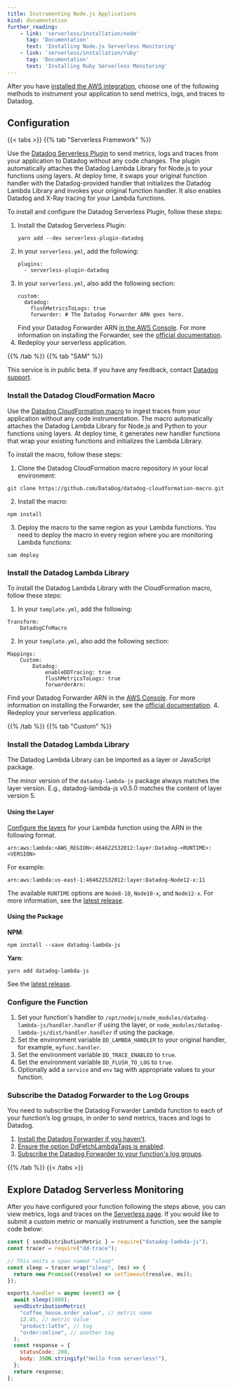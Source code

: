 ```yaml
---
title: Instrumenting Node.js Applications
kind: documentation
further_reading:
    - link: 'serverless/installation/node'
      tag: 'Documentation'
      text: 'Installing Node.js Serverless Monitoring'
    - link: 'serverless/installation/ruby'
      tag: 'Documentation'
      text: 'Installing Ruby Serverless Monitoring'
---
```


After you have [installed the AWS integration][1], choose one of the following methods to instrument your application to send metrics, logs, and traces to Datadog.

## Configuration

{{< tabs >}}
{{% tab "Serverless Framework" %}}

Use the [Datadog Serverless Plugin][1] to send metrics, logs and traces from your application to Datadog without any code changes. The plugin automatically attaches the Datadog Lambda Library for Node.js to your functions using layers. At deploy time, it swaps your original function handler with the Datadog-provided handler that initializes the Datadog Lambda Library and invokes your original function handler. It also enables Datadog and X-Ray tracing for your Lambda functions.

To install and configure the Datadog Serverless Plugin, follow these steps:

1. Install the Datadog Serverless Plugin: 
	```
    yarn add --dev serverless-plugin-datadog
    ```
2. In your `serverless.yml`, add the following:
    ```
    plugins:
      - serverless-plugin-datadog
    ```
3. In your `serverless.yml`, also add the following section:
    ```
    custom:
      datadog:
        flushMetricsToLogs: true
        forwarder: # The Datadog Forwarder ARN goes here.
    ```
    Find your Datadog Forwarder ARN [in the AWS Console][2]. For more information on installing the Forwarder, see the [official documentation][3].
4. Redeploy your serverless application.

[1]: https://github.com/DataDog/serverless-plugin-datadog
[2]: https://console.aws.amazon.com/cloudformation/home#/stacks?filteringText=forwarder
[3]: https://docs.datadoghq.com/serverless/troubleshooting/installing_the_forwarder
{{% /tab %}}
{{% tab "SAM" %}}

<div class="alert alert-warning">This service is in public beta. If you have any feedback, contact <a href="/help">Datadog support</a>.</div>

### Install the Datadog CloudFormation Macro

Use the [Datadog CloudFormation macro][1] to ingest traces from your application without any code instrumentation. The macro automatically attaches the Datadog Lambda Library for Node.js and Python to your functions using layers. At deploy time, it generates new handler functions that wrap your existing functions and initializes the Lambda Library.

To install the macro, follow these steps:

1. Clone the Datadog CloudFormation macro repository in your local environment:
```
git clone https://github.com/DataDog/datadog-cloudformation-macro.git
```
2. Install the macro:
```
npm install
```
3. Deploy the macro to the same region as your Lambda functions. You need to deploy the macro in every region where you are monitoring Lambda functions:
```
sam deploy
```

### Install the Datadog Lambda Library

To install the Datadog Lambda Library with the CloudFormation macro, follow these steps:

1. In your `template.yml`, add the following:
  ```
  Transform:
      DatadogCfnMacro
  ```
2. In your `template.yml`, also add the following section:
  ```   
  Mappings:
      Custom:
          Datadog:
              enableDDTracing: true
              flushMetricsToLogs: true
              forwarderArn:
  ```
  Find your Datadog Forwarder ARN in the [AWS Console][2]. For more information on installing the Forwarder, see the [official documentation][3].
4. Redeploy your serverless application.



[1]: https://github.com/DataDog/datadog-cloudformation-macro
[2]: https://console.aws.amazon.com/cloudformation/home#/stacks?filteringText=forwarder
[3]: https://docs.datadoghq.com/serverless/troubleshooting/installing_the_forwarder
{{% /tab %}}
{{% tab "Custom" %}}

### Install the Datadog Lambda Library

The Datadog Lambda Library can be imported as a layer or JavaScript package.

The minor version of the `datadog-lambda-js` package always matches the layer version. E.g., datadog-lambda-js v0.5.0 matches the content of layer version 5.

#### Using the Layer

[Configure the layers][1] for your Lambda function using the ARN in the following format.

```
arn:aws:lambda:<AWS_REGION>:464622532012:layer:Datadog-<RUNTIME>:<VERSION>
```

For example:

```
arn:aws:lambda:us-east-1:464622532012:layer:Datadog-Node12-x:11
```

The available `RUNTIME` options are `Node8-10`, `Node10-x`, and `Node12-x`. For more information, see the [latest release][2].

#### Using the Package

**NPM**:

```
npm install --save datadog-lambda-js
```

**Yarn**:

```
yarn add datadog-lambda-js
```

See the [latest release][3].

### Configure the Function

1. Set your function's handler to `/opt/nodejs/node_modules/datadog-lambda-js/handler.handler` if using the layer, or `node_modules/datadog-lambda-js/dist/handler.handler` if using the package.
2. Set the environment variable `DD_LAMBDA_HANDLER` to your original handler, for example, `myfunc.handler`.
3. Set the environment variable `DD_TRACE_ENABLED` to `true`.
4. Set the environment variable `DD_FLUSH_TO_LOG` to `true`.
5. Optionally add a `service` and `env` tag with appropriate values to your function.

### Subscribe the Datadog Forwarder to the Log Groups

You need to subscribe the Datadog Forwarder Lambda function to each of your function’s log groups, in order to send metrics, traces and logs to Datadog.

1. [Install the Datadog Forwarder if you haven't][4].
2. [Ensure the option DdFetchLambdaTags is enabled][5].
3. [Subscribe the Datadog Forwarder to your function's log groups][6].


[1]: https://docs.aws.amazon.com/lambda/latest/dg/configuration-layers.html
[2]: https://github.com/DataDog/datadog-lambda-layer-js/releases
[3]: https://www.npmjs.com/package/datadog-lambda-js
[4]: https://docs.datadoghq.com/serverless/troubleshooting/installing_the_forwarder
[5]: https://docs.datadoghq.com/serverless/troubleshooting/installing_the_forwarder/#ddfetchlambdatags
[6]: https://docs.datadoghq.com/integrations/amazon_web_services/?tab=automaticcloudformation#send-aws-service-logs-to-datadog
{{% /tab %}}
{{< /tabs >}}

## Explore Datadog Serverless Monitoring

After you have configured your function following the steps above, you can view metrics, logs and traces on the [Serverless page][2]. If you would like to submit a custom metric or manually instrument a function, see the sample code below:

```javascript
const { sendDistributionMetric } = require("datadog-lambda-js");
const tracer = require("dd-trace");

// This emits a span named "sleep"
const sleep = tracer.wrap("sleep", (ms) => {
  return new Promise((resolve) => setTimeout(resolve, ms));
});

exports.handler = async (event) => {
  await sleep(1000);
  sendDistributionMetric(
    "coffee_house.order_value", // metric name
    12.45, // metric Value
    "product:latte", // tag
    "order:online", // another tag
  );
  const response = {
    statusCode: 200,
    body: JSON.stringify("Hello from serverless!"),
  };
  return response;
};
```

[1]: /serverless/#1-install-the-cloud-integration
[2]: https://app.datadoghq.com/functions
